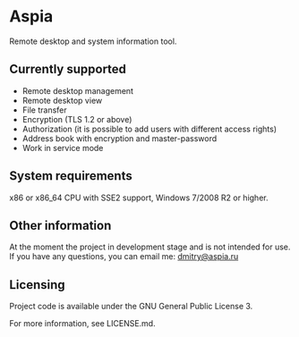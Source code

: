 Aspia
=====
Remote desktop and system information tool.

Currently supported
-------------------
- Remote desktop management
- Remote desktop view
- File transfer
- Encryption (TLS 1.2 or above)
- Authorization (it is possible to add users with different access rights)
- Address book with encryption and master-password
- Work in service mode

System requirements
-------------------
x86 or x86_64 CPU with SSE2 support, Windows 7/2008 R2 or higher.

Other information
-----------------
At the moment the project in development stage and is not intended for use.
If you have any questions, you can email me: dmitry@aspia.ru

Licensing
---------
Project code is available under the GNU General Public License 3.

For more information, see LICENSE.md.
